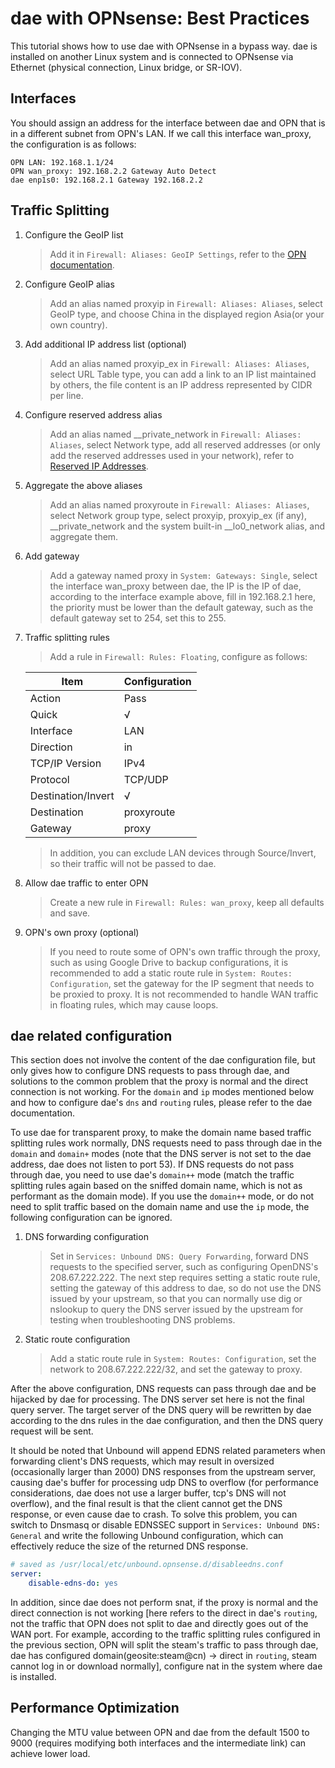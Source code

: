 # dae with OPNsense: Best Practices

This tutorial shows how to use dae with OPNsense in a bypass way. dae is installed on another Linux system and is connected to OPNsense via Ethernet (physical connection, Linux bridge, or SR-IOV).

## Interfaces

You should assign an address for the interface between dae and OPN that is in a different subnet from OPN's LAN. If we call this interface wan_proxy, the configuration is as follows:

```
OPN LAN: 192.168.1.1/24
OPN wan_proxy: 192.168.2.2 Gateway Auto Detect
dae enp1s0: 192.168.2.1 Gateway 192.168.2.2
```

## Traffic Splitting

1. Configure the GeoIP list

   > Add it in `Firewall: Aliases: GeoIP Settings`, refer to the [OPN documentation](https://docs.opnsense.org/manual/how-tos/maxmind_geo_ip.html).

2. Configure GeoIP alias

   > Add an alias named proxyip in `Firewall: Aliases: Aliases`, select GeoIP type, and choose China in the displayed region Asia(or your own country).

3. Add additional IP address list (optional)

   > Add an alias named proxyip_ex in `Firewall: Aliases: Aliases`, select URL Table type, you can add a link to an IP list maintained by others, the file content is an IP address represented by CIDR per line.

4. Configure reserved address alias

   > Add an alias named \_\_private_network in `Firewall: Aliases: Aliases`, select Network type, add all reserved addresses (or only add the reserved addresses used in your network), refer to [Reserved IP Addresses](https://www.wikiwand.com/zh-hant/保留IP地址).

5. Aggregate the above aliases

   > Add an alias named proxyroute in `Firewall: Aliases: Aliases`, select Network group type, select proxyip, proxyip_ex (if any), \_\_private_network and the system built-in \_\_lo0_network alias, and aggregate them.

6. Add gateway

   > Add a gateway named proxy in `System: Gateways: Single`, select the interface wan_proxy between dae, the IP is the IP of dae, according to the interface example above, fill in 192.168.2.1 here, the priority must be lower than the default gateway, such as the default gateway set to 254, set this to 255.

7. Traffic splitting rules

   > Add a rule in `Firewall: Rules: Floating`, configure as follows:

   | Item | Configuration |
   | - | - |
   | Action | Pass |
   | Quick | √ |
   | Interface | LAN |
   | Direction | in |
   | TCP/IP Version | IPv4 |
   | Protocol | TCP/UDP |
   | Destination/Invert | √ |
   | Destination | proxyroute |
   | Gateway | proxy |

   > In addition, you can exclude LAN devices through Source/Invert, so their traffic will not be passed to dae.

8. Allow dae traffic to enter OPN

   > Create a new rule in `Firewall: Rules: wan_proxy`, keep all defaults and save.

9. OPN's own proxy (optional)

   > If you need to route some of OPN's own traffic through the proxy, such as using Google Drive to backup configurations, it is recommended to add a static route rule in `System: Routes: Configuration`, set the gateway for the IP segment that needs to be proxied to proxy. It is not recommended to handle WAN traffic in floating rules, which may cause loops.

## dae related configuration

This section does not involve the content of the dae configuration file, but only gives how to configure DNS requests to pass through dae, and solutions to the common problem that the proxy is normal and the direct connection is not working. For the `domain` and `ip` modes mentioned below and how to configure dae's `dns` and `routing` rules, please refer to the dae documentation.

To use dae for transparent proxy, to make the domain name based traffic splitting rules work normally, DNS requests need to pass through dae in the `domain` and `domain+` modes (note that the DNS server is not set to the dae address, dae does not listen to port 53). If DNS requests do not pass through dae, you need to use dae's `domain++` mode (match the traffic splitting rules again based on the sniffed domain name, which is not as performant as the domain mode). If you use the `domain++` mode, or do not need to split traffic based on the domain name and use the `ip` mode, the following configuration can be ignored.

1. DNS forwarding configuration
   > Set in `Services: Unbound DNS: Query Forwarding`, forward DNS requests to the specified server, such as configuring OpenDNS's 208.67.222.222. The next step requires setting a static route rule, setting the gateway of this address to dae, so do not use the DNS issued by your upstream, so that you can normally use dig or nslookup to query the DNS server issued by the upstream for testing when troubleshooting DNS problems.

2. Static route configuration
   > Add a static route rule in `System: Routes: Configuration`, set the network to 208.67.222.222/32, and set the gateway to proxy.

After the above configuration, DNS requests can pass through dae and be hijacked by dae for processing. The DNS server set here is not the final query server. The target server of the DNS query will be rewritten by dae according to the dns rules in the dae configuration, and then the DNS query request will be sent.

It should be noted that Unbound will append EDNS related parameters when forwarding client's DNS requests, which may result in oversized (occasionally larger than 2000) DNS responses from the upstream server, causing dae's buffer for processing udp DNS to overflow (for performance considerations, dae does not use a larger buffer, tcp's DNS will not overflow), and the final result is that the client cannot get the DNS response, or even cause dae to crash. To solve this problem, you can switch to Dnsmasq or disable EDNSSEC support in `Services: Unbound DNS: General` and write the following Unbound configuration, which can effectively reduce the size of the returned DNS response.

``` yaml
# saved as /usr/local/etc/unbound.opnsense.d/disableedns.conf
server:
    disable-edns-do: yes 
```

In addition, since dae does not perform snat, if the proxy is normal and the direct connection is not working [here refers to the direct in dae's `routing`, not the traffic that OPN does not split to dae and directly goes out of the WAN port. For example, according to the traffic splitting rules configured in the previous section, OPN will split the steam's traffic to pass through dae, dae has configured domain(geosite:steam@cn) -> direct in `routing`, steam cannot log in or download normally], configure nat in the system where dae is installed.

## Performance Optimization

Changing the MTU value between OPN and dae from the default 1500 to 9000 (requires modifying both interfaces and the intermediate link) can achieve lower load.

